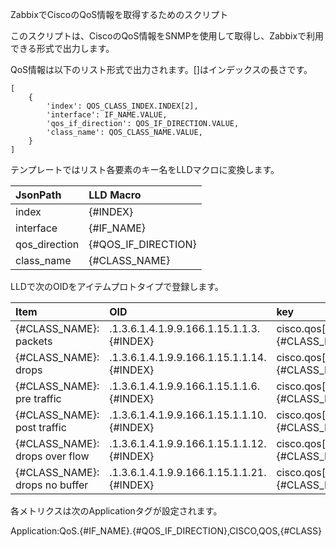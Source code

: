 ZabbixでCiscoのQoS情報を取得するためのスクリプト

このスクリプトは、CiscoのQoS情報をSNMPを使用して取得し、Zabbixで利用できる形式で出力します。

QoS情報は以下のリスト形式で出力されます。[]はインデックスの長さです。
```
[
    {
        'index': QOS_CLASS_INDEX.INDEX[2],
        'interface': IF_NAME.VALUE,
        'qos_if_direction': QOS_IF_DIRECTION.VALUE,
        'class_name': QOS_CLASS_NAME.VALUE,
    }
]
```
テンプレートではリスト各要素のキー名をLLDマクロに変換します。

|JsonPath|LLD Macro|
|:--|:--|
|index|{#INDEX}|
|interface|{#IF_NAME}|
|qos_direction|{#QOS_IF_DIRECTION}|
|class_name|{#CLASS_NAME}|

LLDで次のOIDをアイテムプロトタイプで登録します。

|Item|OID|key|
|:--|:--|:--|
|{#CLASS_NAME}: packets|.1.3.6.1.4.1.9.9.166.1.15.1.1.3.{#INDEX}|cisco.qos[{#INDEX},{#CLASS_NAME},packet]|
|{#CLASS_NAME}: drops|.1.3.6.1.4.1.9.9.166.1.15.1.1.14.{#INDEX}|cisco.qos[{#INDEX},{#CLASS_NAME},drop]|
|{#CLASS_NAME}: pre traffic|.1.3.6.1.4.1.9.9.166.1.15.1.1.6.{#INDEX}|cisco.qos[{#INDEX},{#CLASS_NAME},pre]|
|{#CLASS_NAME}: post traffic|.1.3.6.1.4.1.9.9.166.1.15.1.1.10.{#INDEX}|cisco.qos[{#INDEX},{#CLASS_NAME},post]|
|{#CLASS_NAME}: drops over flow|.1.3.6.1.4.1.9.9.166.1.15.1.1.12.{#INDEX}|cisco.qos[{#INDEX},{#CLASS_NAME},drop_overflow]|
|{#CLASS_NAME}: drops no buffer|.1.3.6.1.4.1.9.9.166.1.15.1.1.21.{#INDEX}|cisco.qos[{#INDEX},{#CLASS_NAME},drop_nobuffer]|

各メトリクスは次のApplicationタグが設定されます。

Application:QoS.{#IF_NAME}.{#QOS_IF_DIRECTION},CISCO,QOS,{#CLASS}
